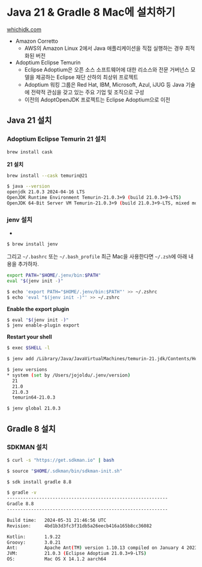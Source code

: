 # Java 21 & Gradle 8 Mac에 설치하기

[whichjdk.com](https://whichjdk.com/ko/)

- Amazon Corretto
  - AWS의 Amazon Linux 2에서 Java 애플리케이션을 직접 실행하는 경우 최적화된 버전
- Adoptium Eclipse Temurin
  - Eclipse Adoptium은 오픈 소스 소프트웨어에 대한 리소스와 전문 거버넌스 모델을 제공하는 Eclipse 재단 산하의 최상위 프로젝트 
  - Adoptium 워킹 그룹은 Red Hat, IBM, Microsoft, Azul, iJUG 등 Java 기술에 전략적 관심을 갖고 있는 주요 기업 및 조직으로 구성
  - 이전의 AdoptOpenJDK 프로젝트는 Eclipse Adoptium으로 이전

## Java 21 설치

### Adoptium Eclipse Temurin 21 설치

```bash
brew install cask
```

**21 설치**

```bash
brew install --cask temurin@21
```

```bash
$ java --version
openjdk 21.0.3 2024-04-16 LTS
OpenJDK Runtime Environment Temurin-21.0.3+9 (build 21.0.3+9-LTS)
OpenJDK 64-Bit Server VM Temurin-21.0.3+9 (build 21.0.3+9-LTS, mixed mode)
```

### jenv 설치

- [](https://www.jenv.be/)

```bash
$ brew install jenv
```

그리고 `~/.bashrc` 또는 `~/.bash_profile` 최근 Mac을 사용한다면 `~/.zsh`에 아래 내용을 추가하자.

```bash
export PATH="$HOME/.jenv/bin:$PATH"
eval "$(jenv init -)"
```

```bash
$ echo 'export PATH="$HOME/.jenv/bin:$PATH"' >> ~/.zshrc
$ echo 'eval "$(jenv init -)"' >> ~/.zshrc
```

**Enable the export plugin**

```bash
$ eval "$(jenv init -)"
$ jenv enable-plugin export
```

**Restart your shell**

```bash
$ exec $SHELL -l
```

```bash
$ jenv add /Library/Java/JavaVirtualMachines/temurin-21.jdk/Contents/Home
```

```bash
$ jenv versions
* system (set by /Users/jojoldu/.jenv/version)
  21
  21.0
  21.0.3
  temurin64-21.0.3
```

```bash
$ jenv global 21.0.3
```

## Gradle 8 설치

### SDKMAN 설치

[](https://sdkman.io/install)

```bash
$ curl -s "https://get.sdkman.io" | bash
```

```bash
$ source "$HOME/.sdkman/bin/sdkman-init.sh"
```

```bash
$ sdk install gradle 8.8
```

```bash
$ gradle -v
------------------------------------------------------------
Gradle 8.8
------------------------------------------------------------

Build time:   2024-05-31 21:46:56 UTC
Revision:     4bd1b3d3fc3f31db5a26eecb416a165b8cc36082

Kotlin:       1.9.22
Groovy:       3.0.21
Ant:          Apache Ant(TM) version 1.10.13 compiled on January 4 2023
JVM:          21.0.3 (Eclipse Adoptium 21.0.3+9-LTS)
OS:           Mac OS X 14.1.2 aarch64
```
